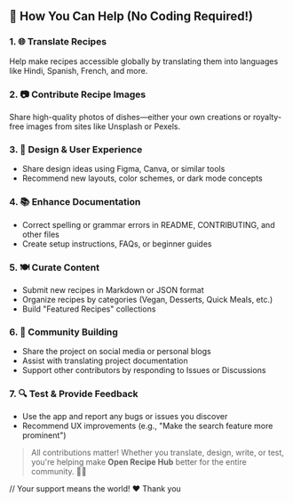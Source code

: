 ## 🙌 How You Can Help (No Coding Required!)

### 1. 🌐 Translate Recipes

Help make recipes accessible globally by translating them into languages like Hindi, Spanish, French, and more.

### 2. 📷 Contribute Recipe Images

Share high-quality photos of dishes—either your own creations or royalty-free images from sites like Unsplash or Pexels.

### 3. 🎨 Design & User Experience

- Share design ideas using Figma, Canva, or similar tools
- Recommend new layouts, color schemes, or dark mode concepts

### 4. 📚 Enhance Documentation

- Correct spelling or grammar errors in README, CONTRIBUTING, and other files
- Create setup instructions, FAQs, or beginner guides

### 5. 🍽️ Curate Content

- Submit new recipes in Markdown or JSON format
- Organize recipes by categories (Vegan, Desserts, Quick Meals, etc.)
- Build "Featured Recipes" collections

### 6. 💬 Community Building

- Share the project on social media or personal blogs
- Assist with translating project documentation
- Support other contributors by responding to Issues or Discussions

### 7. 🔍 Test & Provide Feedback

- Use the app and report any bugs or issues you discover
- Recommend UX improvements (e.g., "Make the search feature more prominent")

> All contributions matter! Whether you translate, design, write, or test, you're helping make **Open Recipe Hub** better for the entire community. 🍴✨

// Your support means the world! ❤️ Thank you
